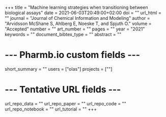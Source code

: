 +++
title = "Machine learning strategies when transitioning between biological assays"
date = 2021-06-03T20:49:00+02:00
doi = ""
url_html = ""
journal = "Journal of Chemical Information and Modeling"
author = "Arvidsson McShane S, Ahlberg E, Noeske T, and Spjuth O."
volume = "Accepted"
number = ""
art_number = ""
pages = ""
year = "2021"
keywords = ""
document_bibtex_type = ""
abstract = ""
# --- Pharmb.io custom fields ---
short_summary = ""
users = ["olas"]
projects = [""]
# --- Tentative URL fields ---
url_repo_data = ""
url_repo_paper = ""
url_repo_code = ""
url_repo_notebook = ""
url_tutorial = ""
+++
